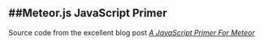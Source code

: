 ##Meteor.js JavaScript Primer
---

Source code from the excellent blog post [_A JavaScript Primer For
Meteor_](http://www.discovermeteor.com/blog/javascript-for-meteor/)
